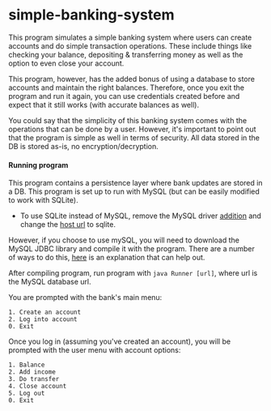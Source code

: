 # simple-banking-system

This program simulates a simple banking system where users can create accounts and do simple transaction operations.
These include things like checking your balance, depositing & transferring money as well as the option to even close your account.

This program, however, has the added bonus of using a database to store accounts and maintain the right balances.
Therefore, once you exit the program and run it again, you can use credentials created before and expect that it still works (with accurate balances as well).

You could say that the simplicity of this banking system comes with the operations that can be done by a user. However, it's important to point out that the program is simple as well in terms of security. All data stored in the DB is stored as-is, no encryption/decryption.

#### Running program
This program contains a persistence layer where bank updates are stored in a DB. This program is set up to run with MySQL (but can be easily
modified to work with SQLite).
- To use SQLite instead of MySQL, remove the MySQL driver [addition](https://github.com/adnanizm/jetbrains-academy-hard/blob/a1565a81f07d91da9d331fe171c411fb06180dc3/simple-banking-system/src/Runner.java#L15) and change the [host url](https://github.com/adnanizm/jetbrains-academy-hard/blob/a1565a81f07d91da9d331fe171c411fb06180dc3/simple-banking-system/src/banking/BackendService.java#L28) to sqlite.

However, if you choose to use mySQL, you will need to download the MySQL JDBC library and compile it with the program.
There are a number of ways to do this, [here](https://stackoverflow.com/a/2840358) is an explanation that can help out.

After compiling program, run program with `java Runner [url]`, where url is the MySQL database url.

You are prompted with the bank's main menu:
```
1. Create an account
2. Log into account
0. Exit
```

Once you log in (assuming you've created an account), you will be prompted with the user menu with account options:
```
1. Balance
2. Add income
3. Do transfer
4. Close account
5. Log out
0. Exit
```
